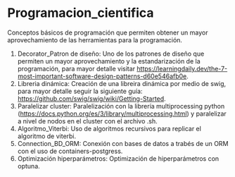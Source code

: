 # Programacion_cientifica
Conceptos básicos de programación que permiten obtener un mayor aprovechamiento de las herramientas para la programación.
1. Decorator_Patron de diseño: Uno de los patrones de diseño que permiten un mayor aprovechamiento y la estandarización de la programación, para mayor detalle visitar https://learningdaily.dev/the-7-most-important-software-design-patterns-d60e546afb0e.
2. Libreria dinámica: Creación de una libreira dinámica por medio de swig, para mayor detalle seguir la siguiente guía: https://github.com/swig/swig/wiki/Getting-Started.
3. Paralelizar cluster: Paralelización con la librería multiprocessing python (https://docs.python.org/es/3/library/multiprocessing.html) y paralelizar a nivel de nodos en el cluster con el archivo .sh.
4. Algoritmo_Viterbi: Uso de algoritmos recursivos para replicar el algoritmo de viterbi.
5. Connection_BD_ORM: Conexión con bases de datos a trabés de un ORM con el uso de containers-postgress.
6. Optimización hiperparámetros: Optimización de hiperparámetros con optuna.
